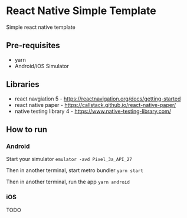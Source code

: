 # React Native Simple Template

Simple react native template

## Pre-requisites

- yarn
- Android/iOS Simulator

## Libraries

- react navgiation 5 - https://reactnavigation.org/docs/getting-started
- react native paper - https://callstack.github.io/react-native-paper/
- native testing library 4 - https://www.native-testing-library.com/

## How to run

### Android

Start your simulator
`emulator -avd Pixel_3a_API_27`

Then in another terminal, start metro bundler
`yarn start`

Then in another terminal, run the app
`yarn android`

### iOS

TODO
